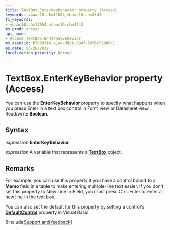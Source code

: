 ```yaml
---
title: TextBox.EnterKeyBehavior property (Access)
keywords: vbaac10.chm11054,vbaac10.chm4343
f1_keywords:
- vbaac10.chm11054,vbaac10.chm4343
ms.prod: access
api_name:
- Access.TextBox.EnterKeyBehavior
ms.assetid: b7830316-a1aa-ddc1-094f-5976c5298bc1
ms.date: 03/26/2019
localization_priority: Normal
---
```



# TextBox.EnterKeyBehavior property (Access)

You can use the **EnterKeyBehavior** property to specify what happens when you press Enter in a text box control in Form view or Datasheet view. Read/write **Boolean**.

## Syntax

_expression_.**EnterKeyBehavior**

_expression_ A variable that represents a **[TextBox](Access.TextBox.md)** object.


## Remarks

For example, you can use this property if you have a control bound to a **Memo** field in a table to make entering multiple-line text easier. If you don't set this property to New Line In Field, you must press Ctrl+Enter to enter a new line in the text box.

You can also set the default for this property by setting a control's **[DefaultControl](access.form.defaultcontrol.md)** property in Visual Basic.



[!include[Support and feedback](~/includes/feedback-boilerplate.md)]